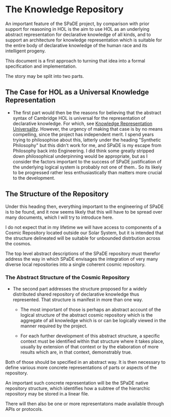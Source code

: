 # The Knowledge Repository

An important feature of the SPaDE project, by comparison with prior support for reasoning in HOL is the aim to use HOL as an underlying abstract representation for declarative knowledge of all kinds, and to support an architecture for knowledge representation which is suitable for the entire body of declarative knowledge of the human race and its intelligent progeny.

This document is a first approach to turning that idea into a formal specification and implementation.

The story may be split into two parts.

## The Case for HOL as a Universal Knowledge Representation

* The first part would then be the reasons for believing that the abstract syntax of Cambridge HOL is universal for the representation of declarative knowledge.
For which, see [Knowledge Representation Universality](KRUniversality.md).
However, the urgency of making that case is by no means compelling, since the project has independent merit.
I spend years trying to philosophise about this, latterly under the heading "Synthetic Philosophy" but this didn't work for me, and   SPaDE is my escape from Philosophy back into Engineering.
I did think some greatly stripped down philosophical underpinning would be appropriate, but as I consider the factors important to the success of SPaDE justification of the underlying logical system is probably not one of them..
So its likely to be progressed rather less enthusiastically than matters more crucial to the development.

## The Structure of the Repository

Under this heading then, everything important to the engineering of SPaDE is to be found, and it now seems likely that this will have to be spread over many documents, which I will try to introduce here.

I do not expect that in my lifetime we will have access to components of a Cosmic Repository located outside our Solar System, but it is intended that the structure delineated will be suitable for unbounded distrbution across the cosmos.

The top level abstract descriptions of the SPaDE repository must therefor address the way in which SPaDE envisages the integration of very many diverse local repositories into a single coherent cosmic repository.

### The Abstract Structure of the Cosmic Repository

* The second part addresses the structure proposed for a widely distributed shared repository of declarative knowledge thus represented.
That structure is manifest in more than one way.

  * The most important of those is perhaps an abstract account of the logical structure of the abstract cosmic repository which is the aggregate of all knowledge which is or can be logically viewed in the manner required by the project.

  * For each further development of this abstract structure, a specific context must be identified within that structure where it takes place, usually by extension of that context or by the elaboration of more results which are, in that context, demonstrably true.

Both of those should be specified in an abstract way.
It is then necessary to define various more concrete representations of parts or aspects of the repository.

An important such concrete representation will be the SPaDE native repository structure, which identifies how a subtree of the hierarchic repository may be stored in.a linear file.

There will then also be one or more representatons made available through APIs or protocols.
